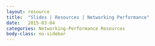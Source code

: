 ```yaml
---
layout: resource
title:  "Slides | Resources | Networking Performance"
date:   2015-03-04
categories: Networking-Performance Resources
body-class: no-sidebar
---
```


